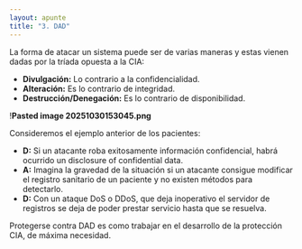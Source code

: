 ```yaml
---
layout: apunte
title: "3. DAD"
---
```


La forma de atacar un sistema puede ser de varias maneras y estas vienen dadas por la tríada opuesta a la CIA:

- **Divulgación:** Lo contrario a la confidencialidad.
- **Alteración:** Es lo contrario de integridad.
- **Destrucción/Denegación:** Es lo contrario de disponibilidad.

!**Pasted image 20251030153045.png**

Consideremos el ejemplo anterior de los pacientes:

- **D:** Si un atacante roba exitosamente información confidencial, habrá ocurrido un disclosure of confidential data.
- **A:** Imagina la gravedad de la situación si un atacante consigue modificar el registro sanitario de un paciente y no existen métodos para detectarlo.
- **D:** Con un ataque DoS o DDoS, que deja inoperativo el servidor de registros se deja de poder prestar servicio hasta que se resuelva.

Protegerse contra DAD es como trabajar en el desarrollo de la protección CIA, de máxima necesidad.